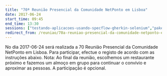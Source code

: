 ```yaml
---
title: "70ª Reunião Presencial da Comunidade NetPonto em Lisboa"
date: 2017-06-24
start_time: 09:45
end_time: 13:30
sessions: ["testando-aplicacoes-usando-specflow-gherkin-selenium","paket"]
redirect_from: /reuniao/70a-reuniao-presencial-da-comunidade-netponto-em-lisboa/
---
```

No dia 2017-06-24 será realizada a 70 Reunião Presencial da Comunidade NetPonto em Lisboa. Para participar, efectue o registo de acordo com as instruções abaixo.
Nota: Ao final da reunião, escolhemos um restaurante próximo e fazemos um almoço em grupo para continuar o convívio e aproximar as pessoas. A participação é opcional.